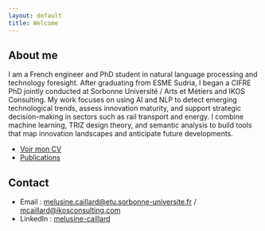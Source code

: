 ```yaml
---
layout: default
title: Welcome
---
```


## About me

I am a French engineer and PhD student in natural language processing and technology foresight. After graduating from ESME Sudria, I began a CIFRE PhD jointly conducted at Sorbonne Université / Arts et Métiers and IKOS Consulting.
My work focuses on using AI and NLP to detect emerging technological trends, assess innovation maturity, and support strategic decision-making in sectors such as rail transport and energy. I combine machine learning, TRIZ design theory, and semantic analysis to build tools that map innovation landscapes and anticipate future developments.

- [Voir mon CV](cv.md)
- [Publications](publications.md)

## Contact

- Email : melusine.caillard@etu.sorbonne-universite.fr  /   mcaillard@ikosconsulting.com
- LinkedIn : [melusine-caillard](https://www.linkedin.com/in/melusine-caillard)
